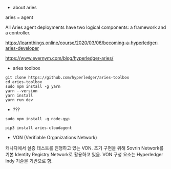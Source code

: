  - about aries

aries = agent

All Aries agent deployments have two logical components: a framework and a controller.

https://learnthings.online/course/2020/03/06/becoming-a-hyperledger-aries-developer

https://www.evernym.com/blog/hyperledger-aries/




 - aries toolbox
```
git clone https://github.com/hyperledger/aries-toolbox
cd aries-toolbox
sudo npm install -g yarn
yarn --version
yarn install
yarn run dev
```

 - ???

```
sudo npm install -g node-gyp
```
```
pip3 install aries-cloudagent
```

 - VON (Verifiable Organizations Network)

캐나다에서 실증 테스트를 진행하고 있는 VON. 초기 구현을 위해 Sovrin Network를 기본 Identity Registry Network로 활용하고 있음. VON 구성 요소는 Hyperledger Indy 기술을 기반으로 함.

